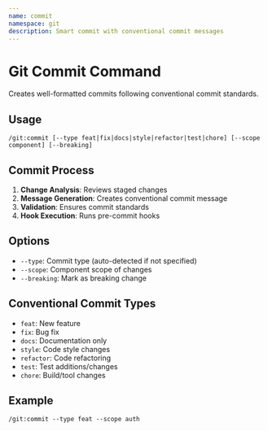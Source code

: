 ```yaml
---
name: commit
namespace: git
description: Smart commit with conventional commit messages
---
```


# Git Commit Command

Creates well-formatted commits following conventional commit standards.

## Usage
```
/git:commit [--type feat|fix|docs|style|refactor|test|chore] [--scope component] [--breaking]
```

## Commit Process
1. **Change Analysis**: Reviews staged changes
2. **Message Generation**: Creates conventional commit message
3. **Validation**: Ensures commit standards
4. **Hook Execution**: Runs pre-commit hooks

## Options
- `--type`: Commit type (auto-detected if not specified)
- `--scope`: Component scope of changes
- `--breaking`: Mark as breaking change

## Conventional Commit Types
- `feat`: New feature
- `fix`: Bug fix
- `docs`: Documentation only
- `style`: Code style changes
- `refactor`: Code refactoring
- `test`: Test additions/changes
- `chore`: Build/tool changes

## Example
```
/git:commit --type feat --scope auth
```